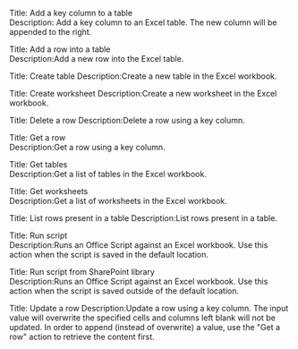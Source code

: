 Title: Add a key column to a table	
Description: Add a key column to an Excel table. The new column will be appended to the right.

Title: Add a row into a table	
Description:Add a new row into the Excel table.

Title: Create table	
Description:Create a new table in the Excel workbook.

Title: Create worksheet	
Description:Create a new worksheet in the Excel workbook.

Title: Delete a row	
Description:Delete a row using a key column.

Title: Get a row	
Description:Get a row using a key column.

Title: Get tables	
Description:Get a list of tables in the Excel workbook.

Title: Get worksheets	
Description:Get a list of worksheets in the Excel workbook.

Title: List rows present in a table	
Description:List rows present in a table.

Title: Run script	
Description:Runs an Office Script against an Excel workbook. Use this action when the script is saved in the default location.

Title: Run script from SharePoint library	
Description:Runs an Office Script against an Excel workbook. Use this action when the script is saved outside of the default location.

Title: Update a row	
Description:Update a row using a key column. The input value will overwrite the specified cells and columns left blank will not be updated. In order to append (instead of overwrite) a value, use the "Get a row" action to retrieve the content first.